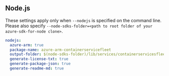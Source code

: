 ## Node.js

These settings apply only when `--nodejs` is specified on the command line.
Please also specify `--node-sdks-folder=<path to root folder of your azure-sdk-for-node clone>`.

``` yaml $(nodejs)
nodejs:
  azure-arm: true
  package-name: azure-arm-containerservicefleet
  output-folder: $(node-sdks-folder)/lib/services/containerservicesfleetManagement
  generate-license-txt: true
  generate-package-json: true
  generate-readme-md: true
```
